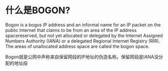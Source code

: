 什么是BOGON?
=========
Bogon is a bogus IP address and an informal name for an IP packet 
on the public Internet that claims to be from an area of the IP address 
spacereserved, but not yet allocated or delegated by the Internet Assigned Numbers Authority (IANA)
or a delegated Regional Internet Registry (RIR). The areas of unallocated 
address space are called the bogon space.

Bogon就是公网中声称来自保留网段的IP地址的伪造名称。保留网段是IANA没分配的地址段



